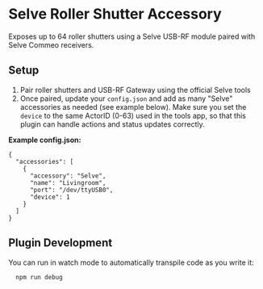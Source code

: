 # Selve Roller Shutter Accessory

Exposes up to 64 roller shutters using a Selve USB-RF module paired with Selve Commeo receivers.

## Setup
1. Pair roller shutters and USB-RF Gateway using the official Selve tools
2. Once paired, update your `config.json` and add as many "Selve" accessories as needed (see example below). Make sure you set the `device` to the same ActorID (0-63) used in the tools app, so that this plugin can handle actions and status updates correctly. 

**Example config.json:**

    {
      "accessories": [
        {
          "accessory": "Selve",
          "name": "Livingroom",
          "port": "/dev/ttyUSB0",
          "device": 1
        }
      ]
    }


## Plugin Development

You can run in watch mode to automatically transpile code as you write it:

```sh
  npm run debug
```
